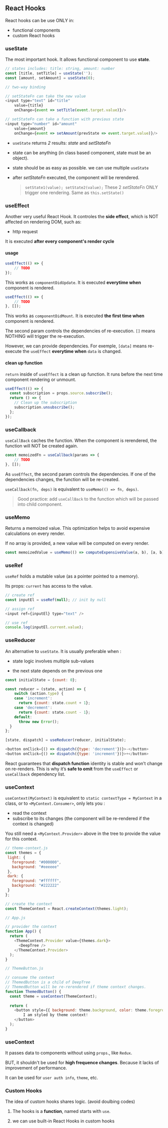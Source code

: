 ## React Hooks

React hooks can be use ONLY in:

* functional components
* custom React hooks

### useState

The most important hook. It allows functional component to use **state**.

```javascript
// states includes: title: string, amount: number
const [title, setTitle] = useState('');
const [amount, setAmount] = useState(0);

// two-way binding

// setStateFn can take the new value
<input type="text" id="title" 
    value={title}
    onChange={event => setTitle(event.target.value)}/>

// setStateFn can take a function with previous state
<input type="number" id="amount" 
    value={amount}
    onChange={event => setAmount(prevState => event.target.value)}/>
```

* `useState` returns *2* results: *state* and *setStateFn* 

* state can be anything (in class based component, state must be an object). 

* state should be as easy as possible. we can use multiple `useState`

* after *setStateFn* executed, the component will be rerendered.

    > `setState1(value); setState2(value);` These 2 *setStateFn* ONLY trigger one rendering. Same as `this.setState()`

### useEffect

Another very useful React Hook. It controles the **side effect**, which is NOT affected on rendering DOM, such as:

* http request

It is executed **after every component's render cycle**

#### usage

```javascript
useEffect(() => {
    // TODO
});
```

This works as `componentDidUpdate`. It is executed **everytime when** component is rendered.

```javascript
useEffect(() => {
    // TODO
}, []);
```
This works as `componentDidMount`. It is executed **the first time when** component is rendered.

The second param controls the dependencies of re-execution. `[]` means NOTHING will trigger the re-execution.

However, we can provide dependencies. For exemple, `[data]` means re-execute the `useEffect` **everytime when** `data` is changed.

#### clean up function

`return` inside of `useEffect` is a clean up function. It runs before the next time component rendering or unmount.

```javascript
useEffect(() => {
  const subscription = props.source.subscribe();
  return () => {
    // Clean up the subscription
    subscription.unsubscribe();
  };
});
```

### useCallback

`useCallBack` caches the function. When the component is rerendered, the function will NOT be created again.

```javascript
const memoizedFn = useCallback(params => {
    // TODO
}, []);
```

As `useEffect`, the second param controls the dependencies. If one of the dependencies changes, the function will be re-created.

`useCallback(fn, deps)` is equivalent to `useMemo(() => fn, deps)`.

> Good practice: add `useCallBack` to the function which will be passed into child component.

### useMemo

Returns a memoized value. This optimization helps to avoid expensive calculations on every render.

If no array is provided, a new value will be computed on every render.

```javascript
const memoizedValue = useMemo(() => computeExpensiveValue(a, b), [a, b]);
```

### useRef

`useRef` holds a mutable value (as a pointer pointed to a memory).

Its props: `current` has access to the value.

```javascript
// create ref
const inputEl = useRef(null); // init by null

// assign ref
<input ref={inputEl} type="text" />

// use ref
console.log(inputEl.current.value);
```

### useReducer

An alternative to `useState`. It is usually preferable when :

* state logic involves multiple sub-values

* the next state depends on the previous one

```javascript
const initialState = {count: 0};

const reducer = (state, action) => {
    switch (action.type) {
    case 'increment':
      return {count: state.count + 1};
    case 'decrement':
      return {count: state.count - 1};
    default:
      throw new Error();
  }
};

[state, dispatch] = useReducer(reducer, initialState);

<button onClick={() => dispatch({type: 'decrement'})}>-</button>
<button onClick={() => dispatch({type: 'increment'})}>+</button> 
```

React guarantees that **dispatch function** identity is stable and won’t change on re-renders. This is why it’s **safe to omit** from the `useEffect` or `useCallback` dependency list.

### useContext

`useContext(MyContext)` is equivalent to `static contextType = MyContext` in a class, or to `<MyContext.Consumer>`, only lets you :
 * read the context 
 * subscribe to its changes (the component will be re-rendered if the context is changed)

 You still need a `<MyContext.Provider>` above in the tree to provide the value for this context.

 ```javascript
 // theme-context.js
 const themes = {
  light: {
    foreground: "#000000",
    background: "#eeeeee"
  },
  dark: {
    foreground: "#ffffff",
    background: "#222222"
  }
};

// create the context
const ThemeContext = React.createContext(themes.light);
```

```javascript
// App.js

// provider the context
function App() {
  return (
    <ThemeContext.Provider value={themes.dark}>
      <DeepTree />
    </ThemeContext.Provider>
  );
}
```

```javascript
// ThemeButton.js

// consume the context
// ThemedButton is a child of DeepTree
// ThemedButton will be re-rerendered if theme context changes.
function ThemedButton() {
  const theme = useContext(ThemeContext);
  
  return (
    <button style={{ background: theme.background, color: theme.foreground }}>
        I am styled by theme context!
    </button>
  );
}
```

### useContext

It passes data to components without using `props`., like `Redux`.

BUT, it shouldn't be used for **high frequence changes**. Because it lacks of improvement of performance.

It can be used for `user auth info`, `theme`, etc.

### Custom Hooks

The idea of custom hooks shares logic. (avoid doulbing codes)

1. The hooks is a **function**, named starts with `use`.

2. we can use built-in React Hooks in custom hooks

